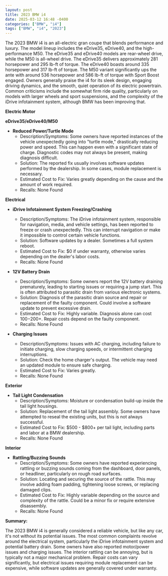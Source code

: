 ```yaml
---
layout: post
title: 2023 BMW i4
date: 2025-03-12 16:48 -0400
categories: ["BMW", "i4"]
tags: ["BMW", "i4", "2023"]
---
```

The 2023 BMW i4 is an all-electric gran coupe that blends performance and luxury. The model lineup includes the eDrive35, eDrive40, and the high-performance M50. The eDrive35 and eDrive40 models are rear-wheel drive, while the M50 is all-wheel drive. The eDrive35 delivers approximately 281 horsepower and 295 lb-ft of torque. The eDrive40 boasts around 335 horsepower and 317 lb-ft of torque. The M50 variant significantly ups the ante with around 536 horsepower and 586 lb-ft of torque with Sport Boost engaged. Owners generally praise the i4 for its sleek design, engaging driving dynamics, and the smooth, quiet operation of its electric powertrain. Common criticisms include the somewhat firm ride quality, particularly on models with larger wheels and sport suspensions, and the complexity of the iDrive infotainment system, although BMW has been improving that.

**Electric Motor**

**eDrive35/eDrive40/M50**

*   **Reduced Power/Turtle Mode**
    *   Description/Symptoms: Some owners have reported instances of the vehicle unexpectedly going into "turtle mode," drastically reducing power and speed. This can happen even with a significant state of charge. Diagnostic codes may not always be present, making diagnosis difficult.
    *   Solution: The reported fix usually involves software updates performed by the dealership. In some cases, module replacement is necessary.
    *   Estimated Cost to Fix: Varies greatly depending on the cause and the amount of work required.
    * Recalls: None Found

**Electrical**

*   **iDrive Infotainment System Freezing/Crashing**
    *   Description/Symptoms: The iDrive infotainment system, responsible for navigation, media, and vehicle settings, has been reported to freeze or crash unexpectedly. This can interrupt navigation or make it impossible to control certain vehicle functions.
    *   Solution: Software updates by a dealer. Sometimes a full system reboot.
    *   Estimated Cost to Fix: $0 if under warranty, otherwise varies depending on the dealer's labor costs.
    *   Recalls: None Found
*   **12V Battery Drain**
    *   Description/Symptoms: Some owners report the 12V battery draining prematurely, leading to starting issues or requiring a jump start. This is often attributed to parasitic drain from various electronic systems.
    *   Solution: Diagnosis of the parasitic drain source and repair or replacement of the faulty component. Could involve a software update to prevent excessive drain.
    *   Estimated Cost to Fix: Highly variable. Diagnosis alone can cost $100-$200+. Repair costs depend on the faulty component.
    *   Recalls: None Found

*   **Charging Issues**
    *   Description/Symptoms: Issues with AC charging, including failure to initiate charging, slow charging speeds, or intermittent charging interruptions.
    *   Solution: Check the home charger's output. The vehicle may need an updated module to ensure safe charging.
    *   Estimated Cost to Fix: Varies greatly.
    *   Recalls: None Found

**Exterior**

*   **Tail Light Condensation**
    *   Description/Symptoms: Moisture or condensation build-up inside the tail light housings.
    *   Solution: Replacement of the tail light assembly. Some owners have attempted to reseal the existing units, but this is not always successful.
    *   Estimated Cost to Fix: $500 - $800+ per tail light, including parts and labor at a BMW dealership.
    *   Recalls: None Found

**Interior**

*   **Rattling/Buzzing Sounds**
    *   Description/Symptoms: Some owners have reported experiencing rattling or buzzing sounds coming from the dashboard, door panels, or headliner, particularly on rough road surfaces.
    *   Solution: Locating and securing the source of the rattle. This may involve adding foam padding, tightening loose screws, or replacing damaged clips.
    *   Estimated Cost to Fix: Highly variable depending on the source and complexity of the rattle. Could be a minor fix or require extensive disassembly.
    *   Recalls: None Found

**Summary:**

The 2023 BMW i4 is generally considered a reliable vehicle, but like any car, it's not without its potential issues. The most common complaints revolve around the electrical system, particularly the iDrive infotainment system and potential battery drain. Some owners have also reported motor/power issues and charging issues. The interior rattling can be annoying, but is typically not a major mechanical problem. Repair costs can vary significantly, but electrical issues requiring module replacement can be expensive, while software updates are generally covered under warranty.

